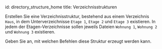 id: directory_structure_home
title: Verzeichnisstrukturen

Erstellen Sie eine Verzeichnisstruktur, bestehend aus einem Verzeichnis `Haus`, in dem Unterverzeichnisse `Etage 1`, `Etage 2` und `Etage 3` existieren. In jedem der Etagen-Verzeichnisse sollen jeweils Dateien `Wohnung 1`, `Wohnung 2` und `Wohnung 3` existieren.

Geben Sie an, mit welchen Befehlen diese Struktur erzeugt werden kann.
